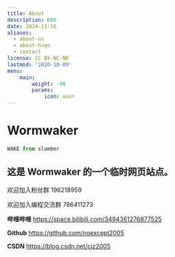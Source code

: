 ```yaml
---
title: About
description: 666
date: 2024-11-16
aliases:
  - about-us
  - about-hugo
  - contact
license: CC BY-NC-ND
lastmod: '2020-10-09'
menu:
    main: 
        weight: -90
        params:
            icon: user
---
```


# Wormwaker

```python
WAKE from slumber
```

## 这是 Wormwaker 的一个临时网页站点。

欢迎加入粉丝群 196218959

欢迎加入编程交流群 786411273

**哔哩哔哩**
https://space.bilibili.com/3494361276877525

**Github**
https://github.com/noexcept2005

**CSDN**
https://blog.csdn.net/cjz2005